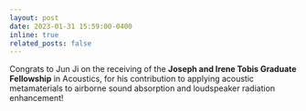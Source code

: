 ```yaml
---
layout: post
date: 2023-01-31 15:59:00-0400
inline: true
related_posts: false
---
```


Congrats to Jun Ji on the receiving of the **Joseph and Irene Tobis Graduate Fellowship** in Acoustics, for his contribution to applying acoustic metamaterials to airborne sound absorption and loudspeaker radiation enhancement!
